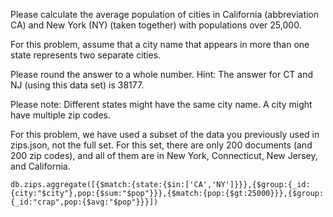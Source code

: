 Please calculate the average population of cities in California (abbreviation CA) and New York (NY) (taken together) with populations over 25,000. 

For this problem, assume that a city name that appears in more than one state represents two separate cities. 

Please round the answer to a whole number. 
Hint: The answer for CT and NJ (using this data set) is 38177. 

Please note:
Different states might have the same city name.
A city might have multiple zip codes.


For this problem, we have used a subset of the data you previously used in zips.json, not the full set. For this set, there are only 200 documents (and 200 zip codes), and all of them are in New York, Connecticut, New Jersey, and California. 

```
db.zips.aggregate([{$match:{state:{$in:['CA','NY']}}},{$group:{_id:{city:"$city"},pop:{$sum:"$pop"}}},{$match:{pop:{$gt:25000}}},{$group:{_id:"crap",pop:{$avg:"$pop"}}}])
```
